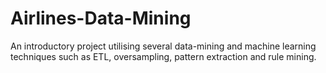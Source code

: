 # Airlines-Data-Mining
An introductory project utilising several data-mining and machine learning techniques such as ETL, oversampling, pattern extraction and rule mining.
